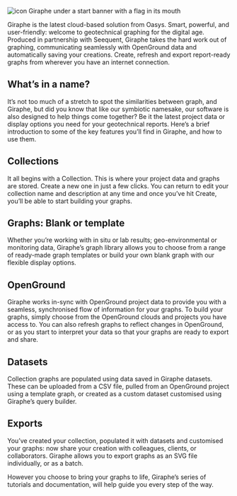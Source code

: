 
![icon Giraphe under a start banner with a flag in its mouth](https://b2c-templates-arup.s3-eu-west-1.amazonaws.com/giraphe/getting-started-article-image.svg)

Giraphe is the latest cloud-based solution from Oasys. Smart, powerful, and user-friendly: welcome to geotechnical graphing for the digital age. Produced in partnership with Seequent, Giraphe takes the hard work out of graphing, communicating seamlessly with OpenGround data and automatically saving your creations. Create, refresh and export report-ready graphs from wherever you have an internet connection. 

## What’s in a name? 

It’s not too much of a stretch to spot the similarities between graph, and Giraphe, but did you know that like our symbiotic namesake, our software is also designed to help things come together? Be it the latest project data or display options you need for your geotechnical reports. Here’s a brief introduction to some of the key features you’ll find in Giraphe, and how to use them. 

## Collections 

It all begins with a Collection. This is where your project data and graphs are stored. Create a new one in just a few clicks. You can return to edit your collection name and description at any time and once you’ve hit Create, you’ll be able to start building your graphs. 

## Graphs: Blank or template 

Whether you’re working with in situ or lab results; geo-environmental or monitoring data, Giraphe’s graph library allows you to choose from a range of ready-made graph templates or build your own blank graph with our flexible display options.  

## OpenGround 

Giraphe works in-sync with OpenGround project data to provide you with a seamless, synchronised flow of information for your graphs. To build your graphs, simply choose from the OpenGround clouds and projects you have access to.  You can also refresh graphs to reflect changes in OpenGround, or as you start to interpret your data so that your graphs are ready to export and share. 

## Datasets 

Collection graphs are populated using data saved in Giraphe datasets. These can be uploaded from a CSV file, pulled from an OpenGround project using a template graph, or created as a custom dataset customised using Giraphe’s  query builder.  

## Exports 

You’ve created your collection, populated it with datasets and customised your graphs: now share your creation with colleagues, clients, or collaborators. Giraphe allows you to export graphs as an SVG file individually, or as a batch.  

However you choose to bring your graphs to life, Giraphe’s series of tutorials and documentation, will help guide you every step of the way.  